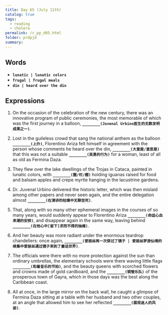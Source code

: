 ```yaml
---
title: Day 65 (July 11th)
catalog: true
tags: 
  - reading
  - cholera
permalink: /r_pp_d65.html
folder: prdpjd
summary: 
---
```


## Words

-   <b data-toggle="tooltip" data-original-title="{{site.data.glossary.lunatic}}">`lunatic | lunatic colors`</b>
-   <b data-toggle="tooltip" data-original-title="{{site.data.glossary.frugal}}">`frugal | frugal meals`</b>
-   <b data-toggle="tooltip" data-original-title="{{site.data.glossary.din}}">`din | heard over the din`</b>



## Expressions

1.  On the occasion of the celebration of the new century, there was an innovative program of public ceremonies, the most memorable of which was the first journey in a balloon, <b data-toggle="tooltip" data-original-title="{{site.data.answers.65_a}}">`________(Juvenal Urbino医生的无数发明成果之一)`</b>.

2.  Lost in the guileless crowd that sang the national anthem as the balloon <b data-toggle="tooltip" data-original-title="{{site.data.answers.65_b}}">`________(上升)`</b>, Florentino Ariza felt himself in agreement with the person whose comments he heard over the din, <b data-toggle="tooltip" data-original-title="{{site.data.answers.65_b2}}">`________(大意是/意思是)`</b> that this was not a suitable <b data-toggle="tooltip" data-original-title="{{site.data.answers.65_b3}}">`________(英勇的行为)`</b> for a woman, least of all as old as Fermina Daza.

3.  They flew over the lake dwellings of the Trojas in Cataca, painted in lunatic colors, with <b data-toggle="tooltip" data-original-title="{{site.data.answers.65_c}}">`________(圈/栏/棚)`</b> holding iguanas raised for food and balsam apples and crepe myrtle hanging in the lacustrine gardens.


4.  Dr. Juvenal Urbino delivered the historic letter, which was then mislaid among other papers and never seen again, and the entire delegation almost <b data-toggle="tooltip" data-original-title="{{site.data.answers.65_d}}">`________(在演讲的枯燥中无聊至死)`</b>. 

5.  That, along with so many other ephemeral images in the courses of so many years, would suddenly appear to Florentino Ariza <b data-toggle="tooltip" data-original-title="{{site.data.answers.65_e}}">`________(命运心血来潮的安排)`</b>, and disappear again in the same way, leaving behind <b data-toggle="tooltip" data-original-title="{{site.data.answers.65_e2}}">`________(在他心中[留下]求而不得的抽痛)`</b>.

6.  And her beauty was more radiant under the enormous teardrop chandeliers: once again, <b data-toggle="tooltip" data-original-title="{{site.data.answers.65_f}}">`________(爱丽丝再一次穿过了镜子 | 爱丽丝梦游仙境的续集中爱丽丝通过镜子来到了童话世界)`</b>.

7.  The officials were there with no more protection against the sun than ordinary umbrellas, the elementary schools were there waving little flags <b data-toggle="tooltip" data-original-title="{{site.data.answers.65_g}}">`________(和着音乐的节拍)`</b>, and the beauty queens with scorched flowers and crowns made of gold cardboard, and the <b data-toggle="tooltip" data-original-title="{{site.data.answers.65_g2}}">`________(铜管乐队)`</b> of the prosperous town of Gayra, which in those days was the best along the Caribbean coast.

8.  All at once, in the large mirror on the back wall, he caught a glimpse of Fermina Daza sitting at a table with her husband and two other couples, at an angle that allowed him to see her reflected <b data-toggle="tooltip" data-original-title="{{site.data.answers.65_h}}">`________(展现迷人的风姿)`</b>.